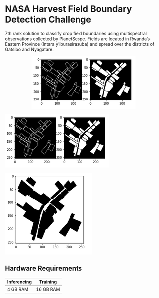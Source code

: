 # NASA Harvest Field Boundary Detection Challenge

7th rank solution to classify crop field boundaries using multispectral observations collected by PlanetScope. Fields are located in Rwanda’s Eastern Province (Intara y’lburasirazuba) and spread over the districts of Gatsibo and Nyagatare. 

<p align="center">
  <img src=images/fileds2.PNG alt="Fileds">
</p>

![Fileds](images/fileds2.PNG)

![Fileds](images/fileds1.PNG)
## Hardware Requirements

|Inferencing|Training|
|-----------|--------|
|4 GB RAM | 16 GB RAM|
